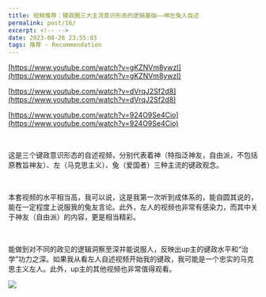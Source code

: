 ```yaml
---
title: 视频推荐：键政圈三大主流意识形态的逻辑基础——神左兔人自述
permalink: post/16/
excerpt: <!-- -->
date: 2023-08-28 23:55:03
tags: 推荐 - Recommendation
---
```


[https://www.youtube.com/watch?v=gKZNVm8ywzI](https://www.youtube.com/watch?v=gKZNVm8ywzI)

[https://www.youtube.com/watch?v=dVrqJ2Sf2d8](https://www.youtube.com/watch?v=dVrqJ2Sf2d8)

[https://www.youtube.com/watch?v=924O9Se4Cio](https://www.youtube.com/watch?v=924O9Se4Cio)

<br>

这是三个键政意识形态的自述视频，分别代表着神（特指泛神友，自由派，不包括原教旨神友）、左（马克思主义）、兔（爱国者）三种主流的键政观念。

<br>

本套视频的水平相当高，我可以说，这是我第一次听到成体系的，能自圆其说的，能在一定程度上说服我的兔友言论。此外，左人的视频也非常有感染力，而其中关于神友（自由派）的内容，更是相当精彩。

<br>

能做到对不同的政见的逻辑洞察至深并能说服人，反映出up主的键政水平和“治学”功力之深。如果我从看左人自述视频开始我的键政，我可能是一个忠实的马克思主义左人。此外，up主的其他视频也非常值得观看。

![](1.png)